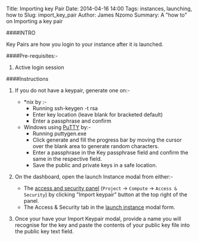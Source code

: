 Title: Importing key Pair
Date: 2014-04-16 14:00
Tags: instances, launching, how to
Slug: import_key_pair 
Author: James Nzomo
Summary: A "how to" on Importing a key pair 

####INTRO

Key Pairs are how you login to your instance after it is launched.

####Pre-requisites:-

1. Active login session


####Instructions

1. If you do not have a keypair, generate one on:-
    * *nix by :-
        - Running ssh-keygen -t rsa
        - Enter key location (leave blank for bracketed default)
        - Enter a passphrase and confirm
    * Windows using [PuTTY](http://www.chiark.greenend.org.uk/~sgtatham/putty/download.html) by:-
        - Running puttygen.exe
        - Click generate and fill the progress bar by moving the cursor over the blank area to generate random characters.
        - Enter a passphrase in the Key passphrase field and confirm the same in the respective field. 
        - Save the public and private keys in a safe location.

2. On the dashboard, open the launch Instance modal from either:-
    * The <a href="https://dash.kili.io/project/access_and_security/" target="_blank">access and security panel</a> (`Project` &rarr; `Compute` &rarr; `Access & Security`) by clicking "Import keypair" button at the top right of the panel.
    * The Access & Security tab in the [launch instance](launch_an_instance.html) modal form.

3. Once your have your Import Keypair modal, provide a name you will recognise for the key and paste the contents of your public key file into the public key text field.

